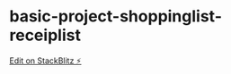 # basic-project-shoppinglist-receiplist

[Edit on StackBlitz ⚡️](https://stackblitz.com/edit/basic-project-shoppinglist-receiplist)